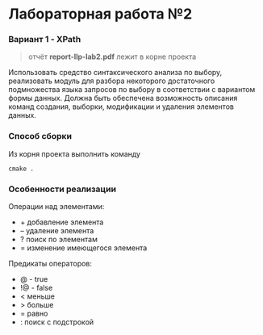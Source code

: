 # Лабораторная работа №2

### Вариант 1 - XPath

> отчёт **report-llp-lab2.pdf** лежит в корне проекта

Использовать средство синтаксического анализа по выбору, реализовать модуль для разбора некоторого достаточного подмножества языка запросов по выбору в соответствии с вариантом формы данных. Должна быть обеспечена возможность описания команд создания, выборки, модификации и удаления элементов данных.

### Способ сборки 

Из корня проекта выполнить команду

```text
cmake .
``` 

### Особенности реализации

Операции над элементами:

* \+ добавление элемента
* – удаление элемента
* ? поиск по элементам
*	= изменение имеющегося элемента

Предикаты операторов:

* @ - true
* !@ - false 
* < меньше
* \> больше 
* = равно
* <field>:<value> поиск с подстрокой
